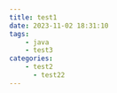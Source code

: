 ```yaml
---
title: test1
date: 2023-11-02 18:31:10
tags: 
    - java
    - test3
categories:
    - test2
      - test22
---
```


